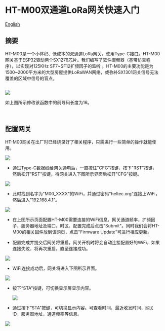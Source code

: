 # HT-M00双通道LoRa网关快速入门
[English](https://heltec-automation-docs.readthedocs.io/en/latest/gateway/ht-m00/qucik_start.html)

## 摘要

HT-M00是一个小体积、低成本的双通道LoRa网关，使用Type-C接口。HT-M00网关基于ESP32驱动两个SX1276芯片。我们编写了软件混频器（基带仿真程序），以实现对125KHz SF7~SF12扩频因子的监听 。HT-M00的主要功能是为1500~2000平方米的大型房屋提供LoRaWAN网络，或弥补SX1301网关信号无法覆盖的区域中信号的盲点。

```Tip:: 当使用HT-M00网关时，使用本公司CubeCell系列以外的节点，需要将节点的发射前导码长度更改为16（默认是8）。如果没有修改前导码长度为16，则只能收到SF7。

```

![](img/quick_start/08.png)

如上图所示修改该函数中的前导码长度为16。

&nbsp;

## 配置网关

HT-M00网关在出厂时已经烧录好了相关程序，只需进行一些简单的操作就能使用。

![](img/quick_start/01.png)

- 通过Type-C数据线给网关通电后，一直按住"CFG"按键，按下"RST"按键，然后松开"RST"按键，待网关进入下图所示界面后松开"CFG"按键。

![](img/quick_start/02.png)

- 此时找到名字为"M00_XXXX"的WiFi，并通过密码"heltec.org"连接上WiFi，然后进入"192.168.4.1"。

![](img/quick_start/03.png)

- 在上图所示页面配置HT-M00需要连接的WiFi信息，网关通道频率，扩频因子，服务器地址及端口，时区，配置完成后点击"Submit"。同时我们会将HT-M00的相关固件放到该网页，点击"Firmware Update"可进行相应更新。

- 配置完成并提交后网关将重启。网关开机时将会自动连接配置好的WiFi，如果连接失败，将再次重启，直至连接成功。

![](img/quick_start/04.png)

- WiFi连接成功后，网关将进入下图所示界面。

![](img/quick_start/05.png)

- 按下“STA"按键，可切换显示屏显示内容。

  ![](img/quick_start/06.png)

- 通过按下“STA"按键，可切换显示内容。可查看时间，最近收发时间，网关ID，服务器地址，通道频率等信息。

![](img/quick_start/07.png)
